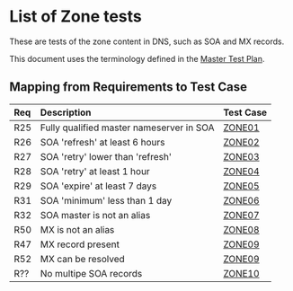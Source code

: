 # List of Zone tests

These are tests of the zone content in DNS, such as SOA and
MX records.

This document uses the terminology defined in the
[Master Test Plan](../MasterTestPlan.md).

## Mapping from Requirements to Test Case

|Req| Description                                                              | Test Case |
|:--|:-------------------------------------------------------------------------|:----------|
|R25|Fully qualified master nameserver in SOA                                  |[ZONE01](zone01.md)|
|R26|SOA 'refresh' at least 6 hours                                            |[ZONE02](zone02.md)|
|R27|SOA 'retry' lower than 'refresh'                                          |[ZONE03](zone03.md)|
|R28|SOA 'retry' at least 1 hour                                               |[ZONE04](zone04.md)|
|R29|SOA 'expire' at least 7 days                                              |[ZONE05](zone05.md)|
|R31|SOA 'minimum' less than 1 day                                             |[ZONE06](zone06.md)|
|R32|SOA master is not an alias                                                |[ZONE07](zone07.md)|
|R50|MX is not an alias                                                        |[ZONE08](zone08.md)|
|R47|MX record present                                                         |[ZONE09](zone09.md)|
|R52|MX can be resolved                                                        |[ZONE09](zone09.md)|
|R??|No multipe SOA records                                                    |[ZONE10](zone10.md)|
